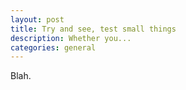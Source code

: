 ```yaml
---
layout: post
title: Try and see, test small things
description: Whether you...
categories: general
---
```


Blah.
